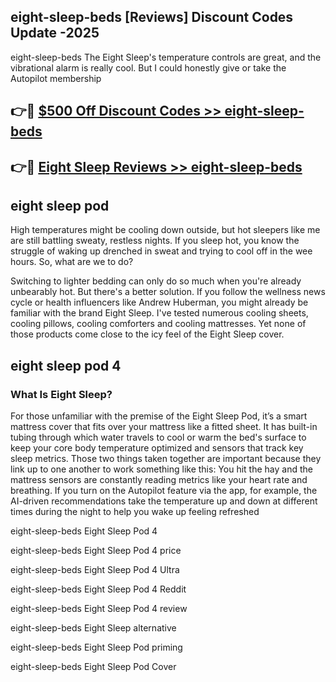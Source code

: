 ## eight-sleep-beds [Reviews​] Discount Codes Update -2025

eight-sleep-beds The Eight Sleep's temperature controls are great, and the vibrational alarm is really cool. But I could honestly give or take the Autopilot membership

## 👉🔴 [$500 Off Discount Codes >> eight-sleep-beds](http://download.freeplayer.one?title=eight-sleep-beds&ref=18-ES)

## 👉🔴 [Eight Sleep Reviews >> eight-sleep-beds](http://download.freeplayer.one?title=eight-sleep-beds&ref=18-ES)

## eight sleep pod

High temperatures might be cooling down outside, but hot sleepers like me are still battling sweaty, restless nights. If you sleep hot, you know the struggle of waking up drenched in sweat and trying to cool off in the wee hours. So, what are we to do?

Switching to lighter bedding can only do so much when you're already unbearably hot. But there's a better solution. If you follow the wellness news cycle or health influencers like Andrew Huberman, you might already be familiar with the brand Eight Sleep. I've tested numerous cooling sheets, cooling pillows, cooling comforters and cooling mattresses. Yet none of those products come close to the icy feel of the Eight Sleep cover.

## eight sleep pod 4

### What Is Eight Sleep?

For those unfamiliar with the premise of the Eight Sleep Pod, it’s a smart mattress cover that fits over your mattress like a fitted sheet. It has built-in tubing through which water travels to cool or warm the bed's surface to keep your core body temperature optimized and sensors that track key sleep metrics. Those two things taken together are important because they link up to one another to work something like this: You hit the hay and the mattress sensors are constantly reading metrics like your heart rate and breathing. If you turn on the Autopilot feature via the app, for example, the AI-driven recommendations take the temperature up and down at different times during the night to help you wake up feeling refreshed

eight-sleep-beds Eight Sleep Pod 4

eight-sleep-beds Eight Sleep Pod 4 price

eight-sleep-beds Eight Sleep Pod 4 Ultra

eight-sleep-beds Eight Sleep Pod 4 Reddit

eight-sleep-beds Eight Sleep Pod 4 review

eight-sleep-beds Eight Sleep alternative

eight-sleep-beds Eight Sleep Pod priming

eight-sleep-beds Eight Sleep Pod Cover